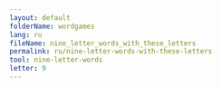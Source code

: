 ```yaml
---
layout: default
folderName: wordgames
lang: ru
fileName: nine_letter_words_with_these_letters
permalink: ru/nine-letter-words-with-these-letters
tool: nine-letter-words
letter: 9
---
```

